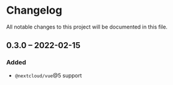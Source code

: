 # Changelog

All notable changes to this project will be documented in this file.

## 0.3.0 – 2022-02-15
### Added
- `@nextcloud/vue`@5 support
